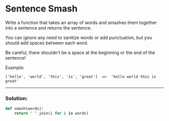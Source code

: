 # Sentence Smash

Write a function that takes an array of words and smashes them together into a sentence and returns the sentence.

You can ignore any need to sanitize words or add punctuation, but you should add spaces between each word.

Be careful, there shouldn't be a space at the beginning or the end of the sentence!

Example:

```
['hello', 'world', 'this', 'is', 'great']  =>  'hello world this is great'
```

---

### Solution:

```python
def smash(words):
    return " ".join(i for i in words)
```
